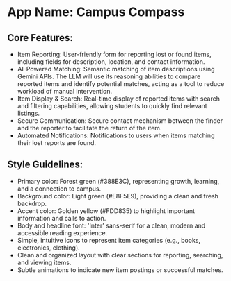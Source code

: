 # **App Name**: Campus Compass

## Core Features:

- Item Reporting: User-friendly form for reporting lost or found items, including fields for description, location, and contact information.
- AI-Powered Matching: Semantic matching of item descriptions using Gemini APIs.  The LLM will use its reasoning abilities to compare reported items and identify potential matches, acting as a tool to reduce workload of manual intervention.
- Item Display & Search: Real-time display of reported items with search and filtering capabilities, allowing students to quickly find relevant listings.
- Secure Communication: Secure contact mechanism between the finder and the reporter to facilitate the return of the item.
- Automated Notifications: Notifications to users when items matching their lost reports are found.

## Style Guidelines:

- Primary color: Forest green (#388E3C), representing growth, learning, and a connection to campus.
- Background color: Light green (#E8F5E9), providing a clean and fresh backdrop.
- Accent color: Golden yellow (#FDD835) to highlight important information and calls to action.
- Body and headline font: 'Inter' sans-serif for a clean, modern and accessible reading experience.
- Simple, intuitive icons to represent item categories (e.g., books, electronics, clothing).
- Clean and organized layout with clear sections for reporting, searching, and viewing items.
- Subtle animations to indicate new item postings or successful matches.